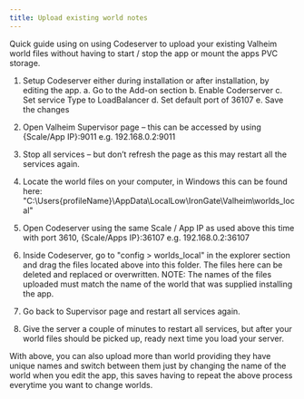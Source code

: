 ```yaml
---
title: Upload existing world notes
---
```


Quick guide using on using Codeserver to upload your existing Valheim world files without having to start / stop the app or mount the apps PVC storage.

1.	Setup Codeserver either during installation or after installation, by editing the app. 
  a.	Go to the Add-on section
  b.	Enable Coderserver
  c.	Set service Type to LoadBalancer
  d.	Set default port of 36107
  e.	Save the changes

2.	Open Valheim Supervisor page – this can be accessed by using {Scale/App IP}:9011 e.g. 192.168.0.2:9011

3.	Stop all services – but don’t refresh the page as this may restart all the services again.

4.	Locate the world files on your computer, in Windows this can be found here: "C:\Users\{profileName}\AppData\LocalLow\IronGate\Valheim\worlds_local"

5.	Open Codeserver using the same Scale / App IP as used above this time with port 3610, {Scale/Apps IP}:36107 e.g. 192.168.0.2:36107

6.	Inside Codeserver, go to "config > worlds_local" in the explorer section and drag the files located above into this folder. The files here can be deleted and replaced or overwritten.
NOTE: The names of the files uploaded must match the name of the world that was supplied installing the app.

7.	Go back to Supervisor page and restart all services again.

8.	Give the server a couple of minutes to restart all services, but after your world files should be picked up, ready next time you load your server.

With above, you can also upload more than world providing they have unique names and switch between them just by changing the name of the world when you edit the app, this saves having to repeat the above process everytime you want to change worlds.
